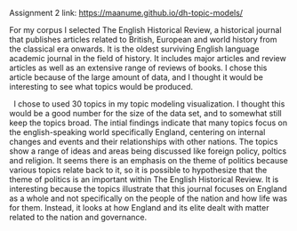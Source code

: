 
Assignment 2 link: https://maanume.github.io/dh-topic-models/


   For my corpus I selected The English Historical Review, a historical journal that publishes articles related to British, European and world history from the classical era onwards. It is the oldest surviving English language academic journal in the field of history. It includes major articles and review articles as well as an extensive range of reviews of books. I chose this article because of the large amount of data, and I thought it would be interesting to see what topics would be produced.
   
   I chose to used 30 topics in my topic modeling visualization. I thought this would be a good number for the size of the data set, and to somewhat still keep the topics broad. The intial findings indicate that many topics focus on the english-speaking world specifically England, centering on internal changes and events and their relationships with other nations. The topics show a range of ideas and areas being discussed like foreign policy, poltics and religion. It seems there is an emphasis on the theme of politics because various topics relate back to it, so it is possible to hypothesize that the theme of politics is an important within The English Historical Review. It is interesting because the topics illustrate that this journal focuses on England as a whole and not specifically on the people of the nation and how life was for them. Instead, it  looks at how England and its elite dealt with matter related to the nation and governance. 
